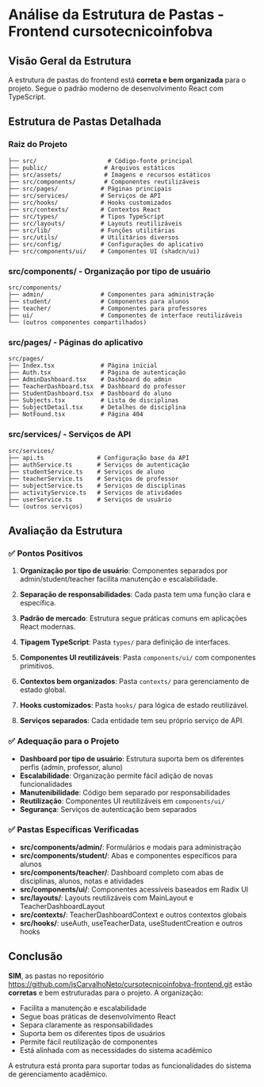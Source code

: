 # Análise da Estrutura de Pastas - Frontend cursotecnicoinfobva

## Visão Geral da Estrutura

A estrutura de pastas do frontend está **correta e bem organizada** para o projeto. Segue o padrão moderno de desenvolvimento React com TypeScript.

## Estrutura de Pastas Detalhada

### Raiz do Projeto
```
├── src/                    # Código-fonte principal
├── public/                # Arquivos estáticos
├── src/assets/            # Imagens e recursos estáticos
├── src/components/        # Componentes reutilizáveis
├── src/pages/            # Páginas principais
├── src/services/         # Serviços de API
├── src/hooks/            # Hooks customizados
├── src/contexts/         # Contextos React
├── src/types/            # Tipos TypeScript
├── src/layouts/          # Layouts reutilizáveis
├── src/lib/              # Funções utilitárias
├── src/utils/            # Utilitários diversos
├── src/config/           # Configurações do aplicativo
├── src/components/ui/    # Componentes UI (shadcn/ui)
```

### src/components/ - Organização por tipo de usuário
```
src/components/
├── admin/                # Componentes para administração
├── student/              # Componentes para alunos
├── teacher/              # Componentes para professores
├── ui/                   # Componentes de interface reutilizáveis
└── (outros componentes compartilhados)
```

### src/pages/ - Páginas do aplicativo
```
src/pages/
├── Index.tsx             # Página inicial
├── Auth.tsx              # Página de autenticação
├── AdminDashboard.tsx    # Dashboard do admin
├── TeacherDashboard.tsx  # Dashboard do professor
├── StudentDashboard.tsx  # Dashboard do aluno
├── Subjects.tsx          # Lista de disciplinas
├── SubjectDetail.tsx     # Detalhes de disciplina
├── NotFound.tsx          # Página 404
```

### src/services/ - Serviços de API
```
src/services/
├── api.ts               # Configuração base da API
├── authService.ts       # Serviços de autenticação
├── studentService.ts    # Serviços de aluno
├── teacherService.ts    # Serviços de professor
├── subjectService.ts    # Serviços de disciplinas
├── activityService.ts   # Serviços de atividades
├── userService.ts       # Serviços de usuário
└── (outros serviços)
```

## Avaliação da Estrutura

### ✅ Pontos Positivos

1. **Organização por tipo de usuário**: Componentes separados por admin/student/teacher facilita manutenção e escalabilidade.

2. **Separação de responsabilidades**: Cada pasta tem uma função clara e específica.

3. **Padrão de mercado**: Estrutura segue práticas comuns em aplicações React modernas.

4. **Tipagem TypeScript**: Pasta `types/` para definição de interfaces.

5. **Componentes UI reutilizáveis**: Pasta `components/ui/` com componentes primitivos.

6. **Contextos bem organizados**: Pasta `contexts/` para gerenciamento de estado global.

7. **Hooks customizados**: Pasta `hooks/` para lógica de estado reutilizável.

8. **Serviços separados**: Cada entidade tem seu próprio serviço de API.

### ✅ Adequação para o Projeto

- **Dashboard por tipo de usuário**: Estrutura suporta bem os diferentes perfis (admin, professor, aluno)
- **Escalabilidade**: Organização permite fácil adição de novas funcionalidades
- **Manutenibilidade**: Código bem separado por responsabilidades
- **Reutilização**: Componentes UI reutilizáveis em `components/ui/`
- **Segurança**: Serviços de autenticação bem separados

### ✅ Pastas Específicas Verificadas

- **src/components/admin/**: Formulários e modais para administração
- **src/components/student/**: Abas e componentes específicos para alunos
- **src/components/teacher/**: Dashboard completo com abas de disciplinas, alunos, notas e atividades
- **src/components/ui/**: Componentes acessíveis baseados em Radix UI
- **src/layouts/**: Layouts reutilizáveis com MainLayout e TeacherDashboardLayout
- **src/contexts/**: TeacherDashboardContext e outros contextos globais
- **src/hooks/**: useAuth, useTeacherData, useStudentCreation e outros hooks

## Conclusão

**SIM**, as pastas no repositório https://github.com/jsCarvalhoNeto/cursotecnicoinfobva-frontend.git estão **corretas** e bem estruturadas para o projeto. A organização:

- Facilita a manutenção e escalabilidade
- Segue boas práticas de desenvolvimento React
- Separa claramente as responsabilidades
- Suporta bem os diferentes tipos de usuários
- Permite fácil reutilização de componentes
- Está alinhada com as necessidades do sistema acadêmico

A estrutura está pronta para suportar todas as funcionalidades do sistema de gerenciamento acadêmico.
